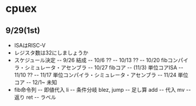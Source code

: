 # cpuex
## 9/29(1st)
- ISAはRISC-V
- レジスタ数は32にしましょうか
- スケジュール決定
-- 9/26 結成
-- 10/6 ??
-- 10/13 ??
-- 10/20 fibコンパイラ・シミュレータ・アセンブラ
-- 10/27 fibコア
-- (11/3) 単位コアISA
-- 11/10 ??
-- 11/17 単位コンパイラ・シミュレータ・アセンブラ
-- 11/24 単位コア
-- 12/1~ 未知
- fib命令列
-- 即値代入 li
-- 条件分岐 blez, jump
-- 足し算 add
-- 代入 mv
-- 返り ret
-- ラベル
